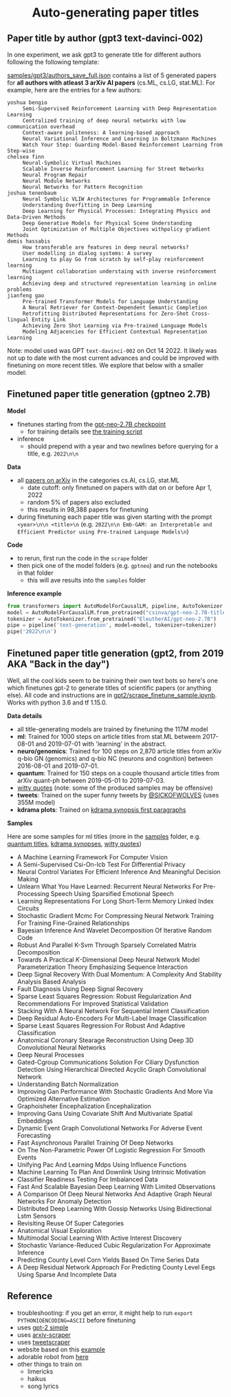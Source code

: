 <h1 align="center">
	Auto-generating paper titles
</h1>

## Paper title by author (gpt3 text-davinci-002)

In one experiment, we ask gpt3 to generate title for different authors following the following template:

[samples/gpt3/authors_save_full.json](samples/gpt3/authors_save_full.json) contains a list of 5 generated papers for **all authors with atleast 3 arXiv AI papers** (cs.ML, cs.LG, stat.ML). For example, here are the entries for a few authors:

```
yoshua bengio
	 Semi-Supervised Reinforcement Learning with Deep Representation Learning
	 Centralized training of deep neural networks with low communication overhead
	 Context-aware politeness: A learning-based approach
	 Neural Variational Inference and Learning in Boltzmann Machines
	 Watch Your Step: Guarding Model-Based Reinforcement Learning from Step-wise
chelsea finn
	 Neural-Symbolic Virtual Machines
	 Scalable Inverse Reinforcement Learning for Street Networks
	 Neural Program Repair
	 Neural Module Networks
	 Neural Networks for Pattern Recognition
joshua tenenbaum
	 Neural Symbolic VLIW Architectures for Programmable Inference
	 Understanding Overfitting in Deep Learning
	 Deep Learning for Physical Processes: Integrating Physics and Data-Driven Methods
	 Deep Generative Models for Physical Scene Understanding
	 Joint Optimization of Multiple Objectives withpolicy gradient Methods
demis hassabis
	 How transferable are features in deep neural networks?
	 User modelling in dialog systems: A survey
	 Learning to play Go from scratch by self-play reinforcement learning
	 Multiagent collaboration understaing with inverse reinforcement learning
	 Achieving deep and structured representation learning in online problems
jianfeng gao
	 Pre-trained Transformer Models for Language Understanding
	 A Neural Retriever for Context-Dependent Semantic Completion
	 Retrofitting Distributed Representations for Zero-Shot Cross-lingual Entity Link
	 Achieving Zero Shot Learning via Pre-trained Language Models
	 Modeling Adjacencies for Efficient Contextual Representation Learning
```

Note: model used was GPT `text-davinci-002` on Oct 14 2022. It likely was not up to date with the most current advances and could be improved with finetuning on more recent titles. We explore that below with a smaller model:

## Finetuned paper title generation (gptneo 2.7B)

**Model**
- finetunes starting from the [gpt-neo-2.7B checkpoint](https://huggingface.co/EleutherAI/gpt-neo-2.7B)
    - for training details see [the training script](https://github.com/csinva/gpt-paper-title-generator/blob/0157f26be9b0763b4ea6480e5b149fdb8dff4626/gptneo/02_finetune_hf.py)
- inference
    - should prepend with a year and two newlines before querying for a title, e.g. `2022\n\n`

**Data**
- all [papers on arXiv](https://www.kaggle.com/datasets/Cornell-University/arxiv) in the categories cs.AI, cs.LG, stat.ML
    - date cutoff: only finetuned on papers with dat on or before Apr 1, 2022
    - random 5% of papers also excluded
    - this results in 98,388 papers for finetuning
- during finetuning each paper title was given starting with the prompt `<year>\n\n <title>\n` (e.g. `2022\n\n Emb-GAM: an Interpretable and Efficient Predictor using Pre-trained Language Models\n`)

**Code**
- to rerun, first run the code in the `scrape` folder
- then pick one of the model folders (e.g. `gptneo`) and run the notebooks in that folder
    - this will ave results into the `samples` folder

**Inference example**
```python
from transformers import AutoModelForCausalLM, pipeline, AutoTokenizer
model = AutoModelForCausalLM.from_pretrained("csinva/gpt-neo-2.7B-titles")
tokenizer = AutoTokenizer.from_pretrained("EleutherAI/gpt-neo-2.7B")
pipe = pipeline('text-generation', model=model, tokenizer=tokenizer)
pipe('2022\n\n')
```

## Finetuned paper title generation (gpt2, from 2019 AKA "Back in the day")

Well, all the cool kids seem to be training their own text bots so here's one which finetunes gpt-2 to generate titles of scientific papers (or anything else). All code and instructions are in [gpt2/scrape_finetune_sample.ipynb](gpt2/scrape_finetune_sample.ipynb). Works with python 3.6 and tf 1.15.0.

**Data details**
- all title-generating models are trained by finetuning the 117M model
- **ml**: Trained for 1000 steps on article titles from stat.ML betweem 2017-08-01 and 2019-07-01 with 'learning' in the abstract.
- **neuro/genomics**: Trained for 100 steps on 2,870 article titles from arXiv q-bio GN (genomics) and q-bio NC (neurons and cognition) between 2016-08-01 and 2019-07-01.
- **quantum**: Trained for 150 steps on a couple thousand article titles from arXiv quant-ph between 2019-05-01 to 2019-07-03.
- [witty quotes](https://raw.githubusercontent.com/akhiltak/inspirational-quotes/master/Quotes.csv) (note: some of the produced samples may be offensive)
- **tweets**: Trained on the super funny tweets by [@SICKOFWOLVES](https://twitter.com/SICKOFWOLVES) (uses 355M model)
- **kdrama plots**: Trained on [kdrama synopsis first paragraphs](https://en.wikipedia.org/wiki/List_of_South_Korean_dramas)

**Samples**

Here are some samples for ml titles (more in the [samples](samples) folder, e.g. [quantum titles](samples/samples_quantum/all.txt), [kdrama synopses](samples/samples_kdrama_synopses/all.txt), [witty quotes](samples/samples_witty_quotes/all.txt))

- A Machine Learning Framework For Computer Vision
- A Semi-Supervised Csi-On-Icb Test For Differential Privacy
- Neural Control Variates For Efficient Inference And Meaningful Decision Making
- Unlearn What You Have Learned: Recurrent Neural Networks For Pre-Processing Speech Using Sparsified Emotional Speech
- Learning Representations For Long Short-Term Memory Linked Index Circuits
- Stochastic Gradient Mcmc For Compressing Neural Network Training For Training Fine-Grained Relationships
- Bayesian Inference And Wavelet Decomposition Of Iterative Random Code
- Robust And Parallel K-Svm Through Sparsely Correlated Matrix Decomposition
- Towards A Practical $K$-Dimensional Deep Neural Network Model Parameterization Theory Emphasizing Sequence Interaction
- Deep Signal Recovery With Dual Momentum: A Complexity And Stability Analysis Based Analysis
- Fault Diagnosis Using Deep Signal Recovery
- Sparse Least Squares Regression: Robust Regularization And Recommendations For Improved Statistical Validation
- Stacking With A Neural Network For Sequential Intent Classification
- Deep Residual Auto-Encoders For Multi-Label Image Classification
- Sparse Least Squares Regression For Robust And Adaptive Classification
- Anatomical Coronary Stearage Reconstruction Using Deep 3D Convolutional Neural Networks
- Deep Neural Processes
- Gated-Cgroup Communications Solution For Ciliary Dysfunction Detection Using Hierarchical Directed Acyclic Graph Convolutional Network
- Understanding Batch Normalization
- Improving Gan Performance With Stochastic Gradients And More Via Optimized Alternative Estimation
- Graphoisheter Encephalization Encephalization
- Improving Gans Using Covariate Shift And Multivariate Spatial Embeddings
- Dynamic Event Graph Convolutional Networks For Adverse Event Forecasting
- Fast Asynchronous Parallel Training Of Deep Networks
- On The Non-Parametric Power Of Logistic Regression For Smooth Events
- Unifying Pac And Learning Mdps Using Influence Functions
- Machine Learning To Plan And Downlink Using Intrinsic Motivation
- Classifier Readiness Testing For Imbalanced Data
- Fast And Scalable Bayesian Deep Learning With Limited Observations
- A Comparison Of Deep Neural Networks And Adaptive Graph Neural Networks For Anomaly Detection
- Distributed Deep Learning With Gossip Networks Using Bidirectional Lstm Sensors
- Revisiting Reuse Of Super Categories
- Anatomical Visual Exploration
- Multimodal Social Learning With Active Interest Discovery
- Stochastic Variance-Reduced Cubic Regularization For Approximate Inference
- Predicting County Level Corn Yields Based On Time Series Data
- A Deep Residual Network Approach For Predicting County Level Eegs Using Sparse And Incomplete Data

## Reference

- troubleshooting: if you get an error, it might help to run `export PYTHONIOENCODING=ASCII` before finetuning
- uses [gpt-2 simple](https://github.com/minimaxir/gpt-2-simple)
- uses [arxiv-scraper](https://github.com/Mahdisadjadi/arxivscraper)
- uses [tweetscraper](https://gist.github.com/yanofsky/5436496)
- website based on this [example](https://codepen.io/michaeltombor/pen/yoMrMj)
- adorable robot from [here](http://pngimg.com/uploads/robot/robot_PNG94.png)
- other things to train on
    - limericks
    - haikus
    - song lyrics
